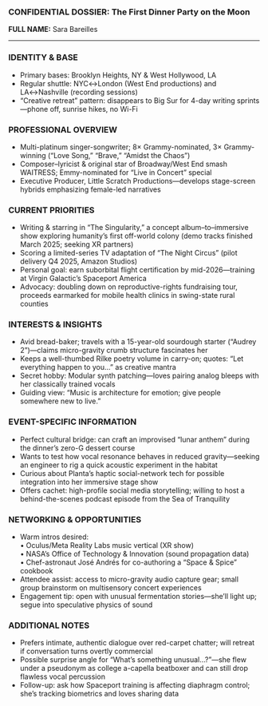 ### CONFIDENTIAL DOSSIER: The First Dinner Party on the Moon

**FULL NAME:** Sara Bareilles

---
### IDENTITY & BASE
- Primary bases: Brooklyn Heights, NY & West Hollywood, LA  
- Regular shuttle: NYC↔London (West End productions) and LA↔Nashville (recording sessions)  
- “Creative retreat” pattern: disappears to Big Sur for 4-day writing sprints—phone off, sunrise hikes, no Wi-Fi

### PROFESSIONAL OVERVIEW
- Multi-platinum singer-songwriter; 8× Grammy-nominated, 3× Grammy-winning (“Love Song,” “Brave,” “Amidst the Chaos”)
- Composer–lyricist & original star of Broadway/West End smash WAITRESS; Emmy-nominated for “Live in Concert” special
- Executive Producer, Little Scratch Productions—develops stage-screen hybrids emphasizing female-led narratives

### CURRENT PRIORITIES
- Writing & starring in “The Singularity,” a concept album–to–immersive show exploring humanity’s first off-world colony (demo tracks finished March 2025; seeking XR partners)
- Scoring a limited-series TV adaptation of “The Night Circus” (pilot delivery Q4 2025, Amazon Studios)
- Personal goal: earn suborbital flight certification by mid-2026—training at Virgin Galactic’s Spaceport America
- Advocacy: doubling down on reproductive-rights fundraising tour, proceeds earmarked for mobile health clinics in swing-state rural counties

### INTERESTS & INSIGHTS
- Avid bread-baker; travels with a 15-year-old sourdough starter (“Audrey 2”)—claims micro-gravity crumb structure fascinates her  
- Keeps a well-thumbed Rilke poetry volume in carry-on; quotes: “Let everything happen to you…” as creative mantra  
- Secret hobby: Modular synth patching—loves pairing analog bleeps with her classically trained vocals  
- Guiding view: “Music is architecture for emotion; give people somewhere new to live.”

### EVENT-SPECIFIC INFORMATION
- Perfect cultural bridge: can craft an improvised “lunar anthem” during the dinner’s zero-G dessert course  
- Wants to test how vocal resonance behaves in reduced gravity—seeking an engineer to rig a quick acoustic experiment in the habitat  
- Curious about Planta’s haptic social-network tech for possible integration into her immersive stage show  
- Offers cachet: high-profile social media storytelling; willing to host a behind-the-scenes podcast episode from the Sea of Tranquility

### NETWORKING & OPPORTUNITIES
- Warm intros desired:  
  • Oculus/Meta Reality Labs music vertical (XR show)  
  • NASA’s Office of Technology & Innovation (sound propagation data)  
  • Chef-astronaut José Andrés for co-authoring a “Space & Spice” cookbook
- Attendee assist: access to micro-gravity audio capture gear; small group brainstorm on multisensory concert experiences  
- Engagement tip: open with unusual fermentation stories—she’ll light up; segue into speculative physics of sound

### ADDITIONAL NOTES
- Prefers intimate, authentic dialogue over red-carpet chatter; will retreat if conversation turns overtly commercial  
- Possible surprise angle for “What’s something unusual…?”—she flew under a pseudonym as college a-capella beatboxer and can still drop flawless vocal percussion  
- Follow-up: ask how Spaceport training is affecting diaphragm control; she’s tracking biometrics and loves sharing data